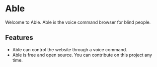 # Able

Welcome to Able. Able is the voice command browser for blind people.

## Features

- Able can control the website through a voice command.
- Able is free and open source. You can contribute on this project any time.
